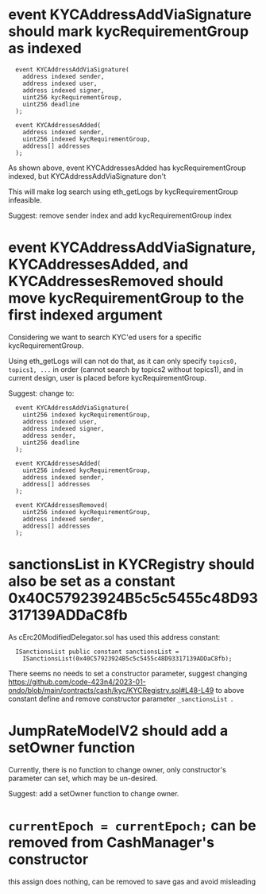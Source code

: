 # event KYCAddressAddViaSignature should mark kycRequirementGroup as indexed

```
  event KYCAddressAddViaSignature(
    address indexed sender,
    address indexed user,
    address indexed signer,
    uint256 kycRequirementGroup,
    uint256 deadline
  );

  event KYCAddressesAdded(
    address indexed sender,
    uint256 indexed kycRequirementGroup,
    address[] addresses
  );
```

As shown above, event KYCAddressesAdded has kycRequirementGroup indexed, but KYCAddressAddViaSignature don't

This will make log search using eth_getLogs by kycRequirementGroup infeasible.

Suggest: remove sender index and add kycRequirementGroup index

# event KYCAddressAddViaSignature, KYCAddressesAdded, and KYCAddressesRemoved should move kycRequirementGroup to the first indexed argument

Considering we want to search KYC'ed users for a specific kycRequirementGroup.

Using eth_getLogs will can not do that, as it can only specify `topics0, topics1, ...` in order (cannot search by topics2 without topics1), and in current design, user is placed before kycRequirementGroup.

Suggest: change to:

```
  event KYCAddressAddViaSignature(
    uint256 indexed kycRequirementGroup,
    address indexed user,
    address indexed signer,
    address sender,
    uint256 deadline
  );

  event KYCAddressesAdded(
    uint256 indexed kycRequirementGroup,
    address indexed sender,
    address[] addresses
  );

  event KYCAddressesRemoved(
    uint256 indexed kycRequirementGroup,
    address indexed sender,
    address[] addresses
  );
```

# sanctionsList in KYCRegistry should also be set as a constant 0x40C57923924B5c5c5455c48D93317139ADDaC8fb

As cErc20ModifiedDelegator.sol has used this address constant:

```
  ISanctionsList public constant sanctionsList =
    ISanctionsList(0x40C57923924B5c5c5455c48D93317139ADDaC8fb);
````

There seems no needs to set a constructor parameter, suggest changing https://github.com/code-423n4/2023-01-ondo/blob/main/contracts/cash/kyc/KYCRegistry.sol#L48-L49 to above constant define and remove constructor parameter `_sanctionsList `.

# JumpRateModelV2 should add a setOwner function

Currently, there is no function to change owner, only constructor's parameter can set, which may be un-desired.

Suggest: add a setOwner function to change owner.

# `currentEpoch = currentEpoch;` can be removed from CashManager's constructor

this assign does nothing, can be removed to save gas and avoid misleading